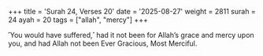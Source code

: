 +++
title = 'Surah 24, Verses 20'
date = '2025-08-27'
weight = 2811
surah = 24
ayah = 20
tags = ["allah", "mercy"]
+++

˹You would have suffered,˺ had it not been for Allah’s grace and mercy upon you, and had Allah not been Ever Gracious, Most Merciful.